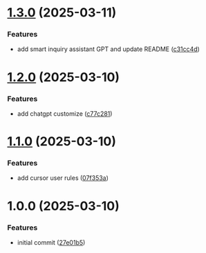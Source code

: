 # [1.3.0](https://github.com/HoshimuraYuto/ai-prompt-forge/compare/v1.2.0...v1.3.0) (2025-03-11)


### Features

* add smart inquiry assistant GPT and update README ([c31cc4d](https://github.com/HoshimuraYuto/ai-prompt-forge/commit/c31cc4dc5b26a11d7ba4a9bb07e02e0a6dae1338))

# [1.2.0](https://github.com/HoshimuraYuto/ai-prompt-forge/compare/v1.1.0...v1.2.0) (2025-03-10)


### Features

* add chatgpt customize ([c77c281](https://github.com/HoshimuraYuto/ai-prompt-forge/commit/c77c281ab015e5d5035556d5624c5005ec4b5f60))

# [1.1.0](https://github.com/HoshimuraYuto/ai-prompt-forge/compare/v1.0.0...v1.1.0) (2025-03-10)


### Features

* add cursor user rules ([07f353a](https://github.com/HoshimuraYuto/ai-prompt-forge/commit/07f353a0dcc7ceb5e3f07279170a685424aa65e3))

# 1.0.0 (2025-03-10)


### Features

* initial commit ([27e01b5](https://github.com/HoshimuraYuto/ai-prompt-forge/commit/27e01b5c26dae3b6480e7e9994b66519f908b9fb))
